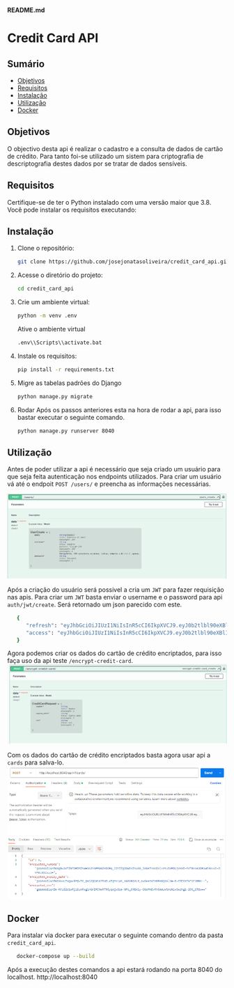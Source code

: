 **README.md**

# Credit Card API

## Sumário

- [Objetivos](#objetivos)
- [Requisitos](#requisitos)
- [Instalação](#instalação)
- [Utilização](#utilização)
- [Docker](#docker)


## Objetivos
O objectivo desta api é realizar o cadastro e a consulta de dados de cartão de crédito. Para tanto foi-se utilizado um sistem para criptografia de descriptografia destes dados por se tratar de dados sensíveis.

## Requisitos

Certifique-se de ter o Python instalado com uma versão maior que 3.8. Você pode instalar os requisitos executando:

## Instalação

1. Clone o repositório:

   ```bash
   git clone https://github.com/josejonatasoliveira/credit_card_api.git
   ```

2. Acesse o diretório do projeto:

   ```bash
   cd credit_card_api
   ```
3. Crie um ambiente virtual:
    ```bash
   python -m venv .env
   ```

    Ative o ambiente virtual

   ```bash
   .env\\Scripts\\activate.bat
   ```

4. Instale os requisitos:

   ```bash
   pip install -r requirements.txt
   ```

5. Migre as tabelas padrões do Django

   ```bash
   python manage.py migrate

6. Rodar
Após os passos anteriores esta na hora de rodar a api, para isso bastar executar o seguinte comando.
    ```bash
   python manage.py runserver 8040
   ```

## Utilização

Antes de poder utilizar a api é necessário que seja criado um usuário para que seja feita autenticação nos endpoints utilizados. Para criar um usuário vá até o endpoit `POST /users/` e preencha as informações necessárias.

![User POST](https://github.com/josejonatasoliveira/credit_card_api/blob/master/images/user_post.png)

Após a criação do usuário será possivel a cria um `JWT` para fazer requisição nas apis.
Para criar um `JWT` basta enviar o username e o password para api `auth/jwt/create`. Será retornado um json parecido com este.
   ```bash
      {
         "refresh": "eyJhbGciOiJIUzI1NiIsInR5cCI6IkpXVCJ9.eyJ0b2tlbl90eXBlIjoicmVmcmVzaCIsImV4cCI6MTcwNTc1NzEwMCwiaWF0IjoxNzA1NjcwNzAwLCJqdGkiOiI1YzU1MTI2ZmZmMTg0YmNjYjA2OGM1MWY5OGI0YjEwZCIsInVzZXJfaWQiOjF9.9oj8Ki4FDNZ4JK3z3QDFSMv-3JkyV9wRDSNyS2Ph6Z4",
         "access": "eyJhbGciOiJIUzI1NiIsInR5cCI6IkpXVCJ9.eyJ0b2tlbl90eXBlIjoiYWNjZXNzIiwiZXhwIjoxNzA1Njc0MzAwLCJpYXQiOjE3MDU2NzA3MDAsImp0aSI6ImFhMjQ2Mzc4MjBlYTRhNTY5NjI2NzY2YTg5ZDlkYjRkIiwidXNlcl9pZCI6MX0.jEAePfJi_4zPi0Kh6Wa9IF3v5FQGVkOPxCUZ05beLqI"
      }
   ```

Agora podemos criar os dados do cartão de crédito encriptados, para isso faça uso da api teste `/encrypt-credit-card`.
![Encrypt Credit Card](https://github.com/josejonatasoliveira/credit_card_api/blob/master/images/encrypt_credit_card.png)

Com os dados do cartão de crédito encriptados basta agora usar api a `cards` para salva-lo.
![Encrypt Credit Card](https://github.com/josejonatasoliveira/credit_card_api/blob/master/images/jwt_uses.png)

##  Docker
Para instalar via docker para executar o seguinte comando dentro da pasta `credit_card_api`.

```bash
   docker-compose up --build
```

Após a execução destes comandos a api estará rodando na porta 8040 do localhost.
http://localhost:8040